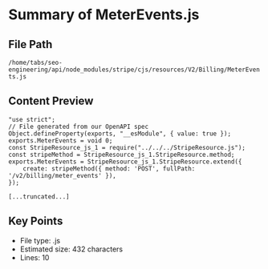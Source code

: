 # Summary of MeterEvents.js
  
## File Path
`/home/tabs/seo-engineering/api/node_modules/stripe/cjs/resources/V2/Billing/MeterEvents.js`

## Content Preview
```
"use strict";
// File generated from our OpenAPI spec
Object.defineProperty(exports, "__esModule", { value: true });
exports.MeterEvents = void 0;
const StripeResource_js_1 = require("../../../StripeResource.js");
const stripeMethod = StripeResource_js_1.StripeResource.method;
exports.MeterEvents = StripeResource_js_1.StripeResource.extend({
    create: stripeMethod({ method: 'POST', fullPath: '/v2/billing/meter_events' }),
});

[...truncated...]
```

## Key Points
- File type: .js
- Estimated size: 432 characters
- Lines: 10
